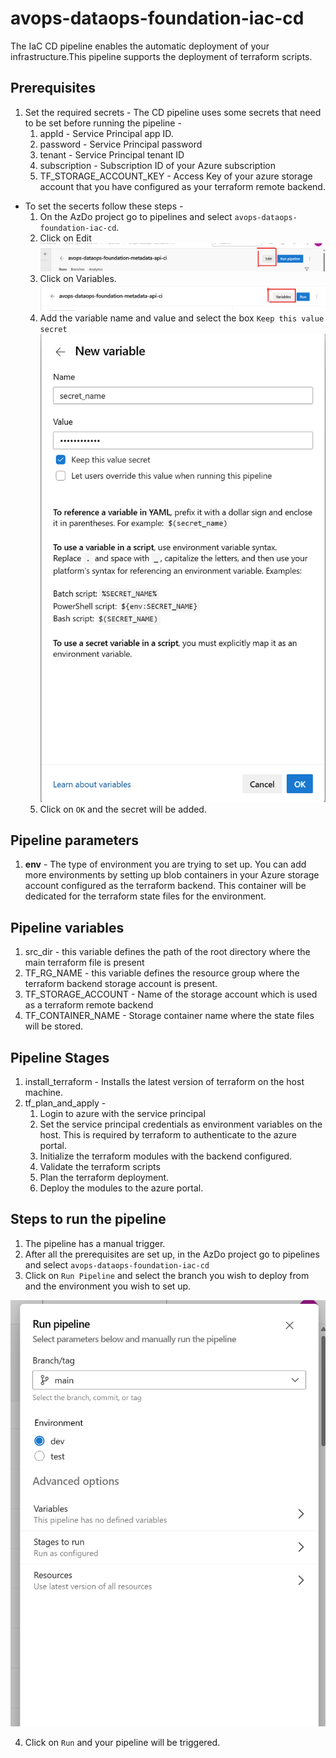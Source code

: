 # avops-dataops-foundation-iac-cd

The IaC CD pipeline enables the automatic deployment of your infrastructure.This pipeline supports the deployment of terraform scripts. 

## Prerequisites 

1. Set the required secrets - The CD pipeline uses some secrets that need to be set before running the pipeline - 
    1. appId - Service Principal app ID.
    1. password - Service Principal password
    1. tenant - Service Principal tenant ID
    1. subscription - Subscription ID of your Azure subscription
    1. TF_STORAGE_ACCOUNT_KEY - Access Key of your azure storage account that you have configured as your terraform remote backend. 

- To set the secerts follow these steps - 
    1. On the AzDo project go to pipelines and select `avops-dataops-foundation-iac-cd`. 
    1. Click on Edit 
    ![edit_pipeline](./images/edit_pipeline.png)
    1. Click on Variables. 
    ![pipeline_variable](./images/variables.png)
    1. Add the variable name and value and select the box `Keep this value secret`
    ![add_seceret](./images/add_seceret.png)
    1. Click on `OK` and the secret will be added. 

## Pipeline parameters 

1. **env** - The type of environment you are trying to set up. You can add more environments by setting up blob containers in your Azure storage account configured as the terraform backend. This container will be dedicated for the terraform state files for the environment.

## Pipeline variables 

1. src_dir - this variable defines the path of the root directory where the main terraform file is present
2. TF_RG_NAME - this variable defines the resource group where the terraform backend storage account is present.
3. TF_STORAGE_ACCOUNT - Name of the storage account which is used as a terraform remote backend
4. TF_CONTAINER_NAME - Storage container name where the state files will be stored.

## Pipeline Stages 

1. install_terraform - Installs the latest version of terraform on the host machine. 
2. tf_plan_and_apply - 
    1. Login to azure with the service principal
    1. Set the service principal credentials as environment variables on the host. This is required by terraform to authenticate to the azure portal.
    1. Initialize the terraform modules with the backend configured. 
    1. Validate the terraform scripts
    1. Plan the terraform deployment.
    1. Deploy the modules to the azure portal. 

## Steps to run the pipeline

1. The pipeline has a manual trigger.
2. After all the prerequisites are set up, in the AzDo project go to pipelines and select `avops-dataops-foundation-iac-cd`
3. Click on `Run Pipeline` and select the branch you wish to deploy from and the environment you wish to set up.

![infra-cd](./images/infra-cd.png)

4. Click on `Run` and your pipeline will be triggered. 

